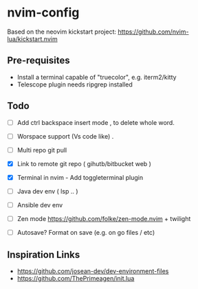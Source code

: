 # nvim-config

Based on the neovim kickstart project: https://github.com/nvim-lua/kickstart.nvim


## Pre-requisites

- Install a terminal capable of "truecolor", e.g. iterm2/kitty 
- Telescope plugin needs ripgrep installed  

## Todo 

- [ ] Add ctrl backspace insert mode , to delete whole word.
- [ ] Worspace support (Vs code like) . 
- [ ] Multi repo git pull 
- [x] Link to remote git repo ( gihutb/bitbucket web )
- [x] Terminal in nvim -  Add toggleterminal plugin
- [ ] Java dev env ( lsp .. ) 
- [ ] Ansible  dev env 
- [ ] Zen mode https://github.com/folke/zen-mode.nvim  + twilight 
- [ ] Autosave? Format on save (e.g. on go files / etc)  


## Inspiration Links

- https://github.com/josean-dev/dev-environment-files
- https://github.com/ThePrimeagen/init.lua




